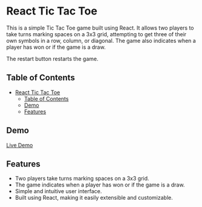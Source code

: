 # React Tic Tac Toe

This is a simple Tic Tac Toe game built using React. It allows two players to take turns marking spaces on a 3x3 grid, attempting to get three of their own symbols in a row, column, or diagonal. The game also indicates when a player has won or if the game is a draw.

The restart button restarts the game.

## Table of Contents

- [React Tic Tac Toe](#react-tic-tac-toe)
  - [Table of Contents](#table-of-contents)
  - [Demo](#demo)
  - [Features](#features)

## Demo

[Live Demo](#)

## Features

- Two players take turns marking spaces on a 3x3 grid.
- The game indicates when a player has won or if the game is a draw.
- Simple and intuitive user interface.
- Built using React, making it easily extensible and customizable.

